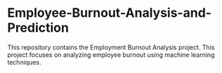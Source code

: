 # Employee-Burnout-Analysis-and-Prediction
This repository contains the Employment Burnout Analysis project. This project focuses on analyzing employee burnout using machine learning techniques.
